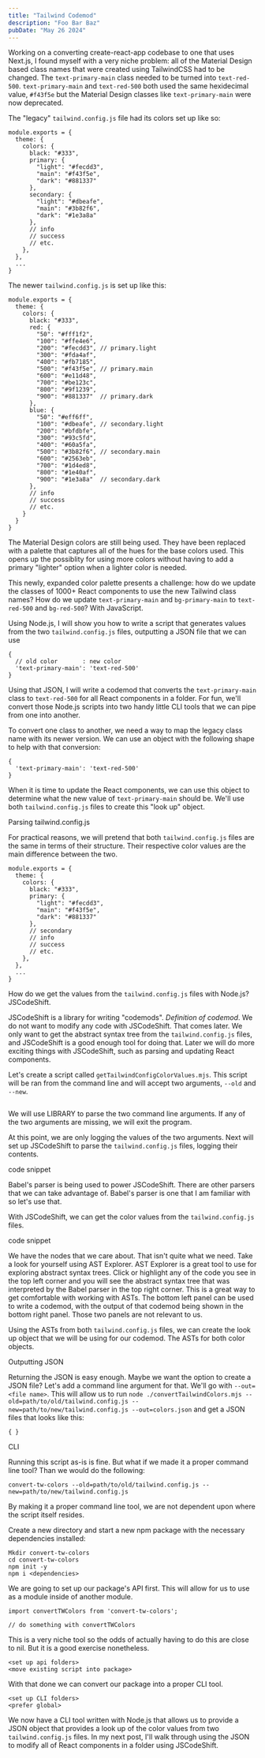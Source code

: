 ```yaml
---
title: "Tailwind Codemod"
description: "Foo Bar Baz"
pubDate: "May 26 2024"
---
```


Working on a converting create-react-app codebase to one that uses Next.js,
I found myself with a very niche problem: all of the Material Design based class
names that were created using TailwindCSS had to be changed. The
`text-primary-main` class needed to be turned into `text-red-500`.
`text-primary-main` and `text-red-500` both used the same hexidecimal value,
`#f43f5e` but the Material Design classes like `text-primary-main` were now
deprecated.

The "legacy" `tailwind.config.js` file had its colors set up like so:

```
module.exports = {
  theme: {
    colors: {
      black: "#333",
      primary: {
        "light": "#fecdd3",
        "main": "#f43f5e",
        "dark": "#881337"
      },
      secondary: {
        "light": "#dbeafe",
        "main": "#3b82f6",
        "dark": "#1e3a8a"
      },
      // info
      // success
      // etc.
    },
  },
  ...
}
```

The newer `tailwind.config.js` is set up like this:

```
module.exports = {
  theme: {
    colors: {
      black: "#333",
      red: {
        "50": "#fff1f2",
        "100": "#ffe4e6",
        "200": "#fecdd3", // primary.light
        "300": "#fda4af",
        "400": "#fb7185",
        "500": "#f43f5e", // primary.main
        "600": "#e11d48",
        "700": "#be123c",
        "800": "#9f1239",
        "900": "#881337"  // primary.dark
      },
      blue: {
        "50": "#eff6ff",
        "100": "#dbeafe", // secondary.light
        "200": "#bfdbfe",
        "300": "#93c5fd",
        "400": "#60a5fa",
        "500": "#3b82f6", // secondary.main
        "600": "#2563eb",
        "700": "#1d4ed8",
        "800": "#1e40af",
        "900": "#1e3a8a"  // secondary.dark
      },
      // info
      // success
      // etc.
    }
  }
}
```

The Material Design colors are still being used. They have been replaced with a
palette that captures all of the hues for the base colors used. This opens up
the possiblity for using more colors without having to add a primary "lighter"
option when a lighter color is needed.

This newly, expanded color palette presents a challenge: how do we update the
classes of 1000+ React components to use the new Tailwind class names? How do we
update `text-primary-main` and `bg-primary-main` to `text-red-500` and
`bg-red-500`? With JavaScript.

Using Node.js, I will show you how to write a script that generates
values from the two `tailwind.config.js` files, outputting a JSON
file that we can use

```
{
  // old color       : new color
  'text-primary-main': 'text-red-500'
}
```

Using that JSON, I will write a codemod that converts the `text-primary-main`
class to `text-red-500` for all React components in a folder. For fun, we'll
convert those Node.js scripts into two handy little CLI tools that we can pipe
from one into another.

To convert one class to another, we need a way to map the legacy class name with
its newer version. We can use an object with the following shape to help with
that conversion:

```
{
  'text-primary-main': 'text-red-500'
}
```

When it is time to update the React components, we can use this object to
determine what the new value of `text-primary-main` should be. We'll use both
`tailwind.config.js` files to create this "look up" object.

Parsing tailwind.config.js

For practical reasons, we will pretend that both `tailwind.config.js` files are
the same in terms of their structure. Their respective color values are the main
difference between the two.

```
module.exports = {
  theme: {
    colors: {
      black: "#333",
      primary: {
        "light": "#fecdd3",
        "main": "#f43f5e",
        "dark": "#881337"
      },
      // secondary
      // info
      // success
      // etc.
    },
  },
  ...
}
```

How do we get the values from the `tailwind.config.js` files with Node.js? JSCodeShift.

JSCodeShift is a library for writing "codemods". _Definition of codemod_. We do not
want to modify any code with JSCodeShift. That comes later. We only want to get the
abstract syntax tree from the `tailwind.config.js` files, and JSCodeShift is a good
enough tool for doing that. Later we will do more exciting things with JSCodeShift, such
as parsing and updating React components.

Let's create a script called `getTailwindConfigColorValues.mjs`. This script will be
ran from the command line and will accept two arguments, `--old` and `--new`.

```

```

We will use LIBRARY to parse the two command line arguments. If any of the two
arguments are missing, we will exit the program.

At this point, we are only logging the values of the two arguments. Next will
set up JSCodeShift to parse the `tailwind.config.js` files, logging their contents.

code snippet

Babel's parser is being used to power JSCodeShift. There are other parsers that we can take advantage of. Babel's parser is one that I am familiar with so let's use that.

With JSCodeShift, we can get the color values from the `tailwind.config.js` files.

code snippet

We have the nodes that we care about. That isn't quite what we need. Take a look for yourself using AST Explorer. AST Explorer is a great tool to use for exploring abstract syntax trees. Click or highlight any of the code you see in the top left corner and you will see the abstract syntax tree that was interpreted by the Babel parser in the top right corner. This is a great way to get comfortable with working with ASTs. The bottom left panel can be used to write a codemod, with the output of that codemod being shown in the bottom right panel. Those two panels are not relevant to us.

Using the ASTs from both `tailwind.config.js` files, we can create the look up object that we will be using for our codemod. The ASTs for both color objects.

Outputting JSON

Returning the JSON is easy enough. Maybe we want the option to create a JSON file? Let's add a command line argument for that. We'll go with `--out=<file name>`. This will allow us to run `node ./convertTailwindColors.mjs --old=path/to/old/tailwind.config.js --new=path/to/new/tailwind.config.js --out=colors.json` and get a JSON files that looks like this:

```
{ }
```

CLI

Running this script as-is is fine. But what if we made it a proper command line tool? Than we would do the following:

```
convert-tw-colors --old=path/to/old/tailwind.config.js --new=path/to/new/tailwind.config.js
```

By making it a proper command line tool, we are not dependent upon where the script itself resides.

Create a new directory and start a new npm package with the necessary dependencies installed:

```
Mkdir convert-tw-colors
cd convert-tw-colors
npm init -y
npm i <dependencies>
```

We are going to set up our package's API first. This will allow for us to use as a module inside of another module.

```
import convertTWColors from 'convert-tw-colors';

// do something with convertTWColors
```

This is a very niche tool so the odds of actually having to do this are close to nil. But it is a good exercise nonetheless.

```
<set up api folders>
<move existing script into package>
```

With that done we can convert our package into a proper CLI tool.

```
<set up CLI folders>
<prefer global>
```

We now have a CLI tool written with Node.js that allows us to provide a JSON object
that provides a look up of the color values from two `tailwind.config.js` files.
In my next post, I'll walk through using the JSON to modify all of React
components in a folder using JSCodeShift.
